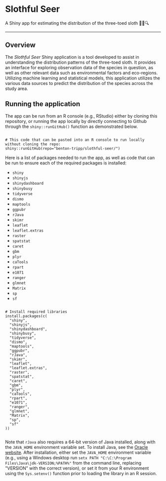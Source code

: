 # Slothful Seer
A Shiny app for estimating the distribution of the three-toed sloth 🦥🌳🔍

<hr>

## Overview

The *Slothful Seer* Shiny application is a tool developed to assist in understanding the distribution patterns of the three-toed sloth. It provides an interface for exploring observation data of the species in question, as well as other relevant data such as environmental factors and eco-regions. Utilizing machine learning and statistical models, this application utilizes the various data sources to predict the distribution of the species across the study area.

## Running the application

The app can be run from an R console (e.g., RStudio) either by cloning this repository, or running the app locally by directly connecting to Github through the `shiny::runGitHub()` function as demonstrated below.

```{r}

# This code that can be pasted into an R console to run locally without cloning the repo:
shiny::runGitHub(repo="benton-tripp/slothful-seer/")

```

Here is a list of packages needed to run the app, as well as code that can be run to ensure each of 
the required packages is installed:

- `shiny`
- `shinyjs`
- `shinydashboard`
- `shinybusy`
- `tidyverse`
- `dismo`
- `maptools`
- `ggpubr`
- `rJava`
- `skimr`
- `leaflet`
- `leaflet.extras`
- `raster`
- `spatstat`
- `caret`
- `gbm`
- `plyr`
- `caTools`
- `rpart`
- `e1071`
- `ranger`
- `glmnet`
- `Matrix`
- `sp`
- `sf`

```{r}

# Install required libraries
install.packages(c(
  "shiny",
  "shinyjs",
  "shinydashboard",
  "shinybusy",
  "tidyverse",
  "dismo",
  "maptools",
  "ggpubr",
  "rJava",
  "skimr",
  "leaflet",
  "leaflet.extras",
  "raster",
  "spatstat",
  "caret",
  "gbm",
  "plyr",
  "caTools",
  "rpart",
  "e1071",
  "ranger",
  "glmnet",
  "Matrix",
  "sp",
  "sf"
))


```

Note that `rJava` also requires a 64-bit version of Java installed, along with the `JAVA_HOME` environment variable set. To install Java, see the [Oracle website](https://www.oracle.com/java/technologies/downloads/). After installation, either set the `JAVA_HOME` environment variable (e.g., using a Windows desktop run `setx PATH "C:\C:\Program Files\Java\jdk-VERSION;%PATH%"` from the command line, replacing "VERSION" with the correct version), or set it from your R environment using the `Sys.setenv()` function prior to loading the library in an R session. 


